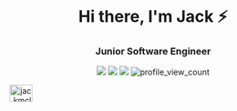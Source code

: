 <h1 align="center">Hi there, I'm Jack ⚡</h1>
<h3 align="center">Junior Software Engineer</h3>

<p align="center">
 <img src="https://img.shields.io/badge/Age-24-blueviolet" />
 <img src="https://img.shields.io/badge/Focus-Development-blueviolet" />
 <img src="https://img.shields.io/badge/Lives-Edinburgh-blueviolet" />
 <img src="https://komarev.com/ghpvc/?username=mrjackmclean&color=blueviolet" alt="profile_view_count" />
</p>

<a align="right" href="https://linkedin.com/in/jackmclean16" target="blank">
 <img align="center" src="https://raw.githubusercontent.com/rahuldkjain/github-profile-readme-generator/master/src/images/icons/Social/linked-in-alt.svg"    alt="jackmclean16-linkedIn-tag" height="30" width="40" />
</a>
